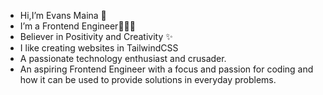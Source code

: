- Hi,I’m Evans Maina 🚀
- I’m a Frontend Engineer🧑‍💻🚀
- Believer in Positivity and Creativity ✨
- I like creating websites in TailwindCSS
- A passionate technology enthusiast and crusader. 
- An aspiring Frontend Engineer with a focus and passion for coding and how it can be used  to provide solutions in everyday problems.





